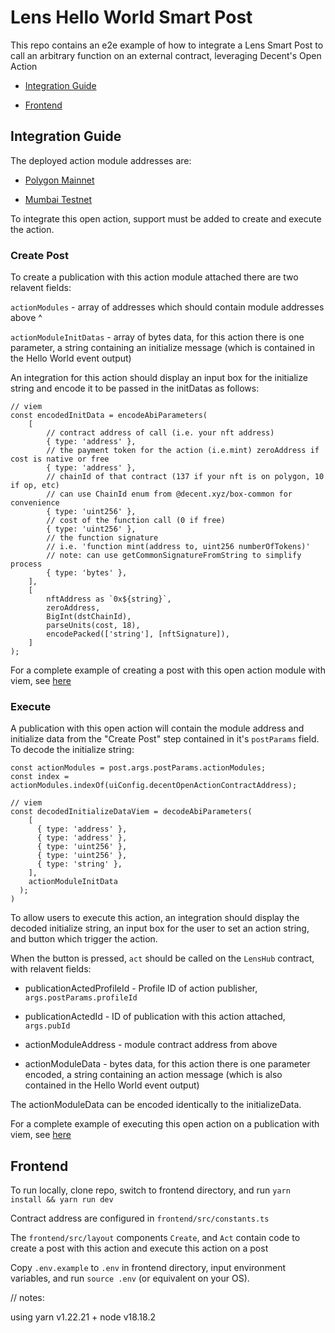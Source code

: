 # Lens Hello World Smart Post

This repo contains an e2e example of how to integrate a Lens Smart Post to call an arbitrary function on an external contract, leveraging Decent's Open Action

- [Integration Guide](#integration-guide)

- [Frontend](#frontend)


## Integration Guide

The deployed action module addresses are:

- [Polygon Mainnet](https://polygonscan.com/address/0xA9d72bCAd216b1F05d7D60b46Fd8dC01D501257a)

- [Mumbai Testnet](https://mumbai.polygonscan.com/address/0x5bF5269c2F5983a3a72F2bFc69D5f07530138CBd)

To integrate this open action, support must be added to create and execute the action.

### Create Post

To create a publication with this action module attached there are two relavent fields:

`actionModules` - array of addresses which should contain module addresses above ^

`actionModuleInitDatas` - array of bytes data, for this action there is one parameter, a string containing an initialize message (which is contained in the Hello World event output)

An integration for this action should display an input box for the initialize string and encode it to be passed in the initDatas as follows:

```
// viem
const encodedInitData = encodeAbiParameters(
    [
        // contract address of call (i.e. your nft address)
        { type: 'address' },
        // the payment token for the action (i.e.mint) zeroAddress if cost is native or free
        { type: 'address' },
        // chainId of that contract (137 if your nft is on polygon, 10 if op, etc)
        // can use ChainId enum from @decent.xyz/box-common for convenience
        { type: 'uint256' },
        // cost of the function call (0 if free)
        { type: 'uint256' },
        // the function signature
        // i.e. 'function mint(address to, uint256 numberOfTokens)'
        // note: can use getCommonSignatureFromString to simplify process
        { type: 'bytes' },
    ],
    [
        nftAddress as `0x${string}`,
        zeroAddress,
        BigInt(dstChainId),
        parseUnits(cost, 18),
        encodePacked(['string'], [nftSignature]),
    ]
);
```

For a complete example of creating a post with this open action module with viem, see [here](https://github.com/wkantaros/lens-openAction/blob/main/frontend/src/layout/Create.tsx)

### Execute

A publication with this open action will contain the module address and initialize data from the "Create Post" step contained in it's `postParams` field. To decode the initialize string:

```
const actionModules = post.args.postParams.actionModules;
const index = actionModules.indexOf(uiConfig.decentOpenActionContractAddress);

// viem
const decodedInitializeDataViem = decodeAbiParameters(
    [
      { type: 'address' },
      { type: 'address' },
      { type: 'uint256' },
      { type: 'uint256' },
      { type: 'string' },
    ],
    actionModuleInitData
  );
)

```

To allow users to execute this action, an integration should display the decoded initialize string, an input box for the user to set an action string, and button which trigger the action.

When the button is pressed, `act` should be called on the `LensHub` contract, with relavent fields:

- publicationActedProfileId - Profile ID of action publisher, `args.postParams.profileId`

- publicationActedId - ID of publication with this action attached, `args.pubId`

- actionModuleAddress - module contract address from above

- actionModuleData - bytes data, for this action there is one parameter encoded, a string containing an action message (which is also contained in the Hello World event output)

The actionModuleData can be encoded identically to the initializeData.

For a complete example of executing this open action on a publication with viem, see [here](https://github.com/wkantaros/lens-openAction/blob/main/frontend/src/layout/Act.tsx)


## Frontend

To run locally, clone repo, switch to frontend directory, and run `yarn install && yarn run dev`

Contract address are configured in `frontend/src/constants.ts`

The `frontend/src/layout` components `Create`, and `Act` contain code to create a post with this action and execute this action on a post

Copy `.env.example` to `.env` in frontend directory, input environment variables, and run `source .env` (or equivalent on your OS).

// notes:

using yarn v1.22.21 + node v18.18.2
